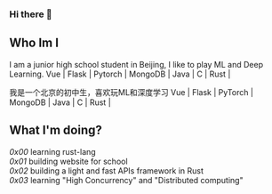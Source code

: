 ### Hi there 👋
## Who Im I
I am a junior high school student in Beijing, I like to play ML and Deep Learning.
Vue | Flask | Pytorch | MongoDB | Java | C | Rust |



我是一个北京的初中生，喜欢玩ML和深度学习
Vue | Flask | PyTorch | MongoDB | Java | C | Rust |

## What I'm doing?
*0x00* learning rust-lang
<br>
*0x01* building website for school
<br>
*0x02* building a light and fast APIs framework in Rust
<br>
*0x03* learning "High Concurrency" and "Distributed computing"
